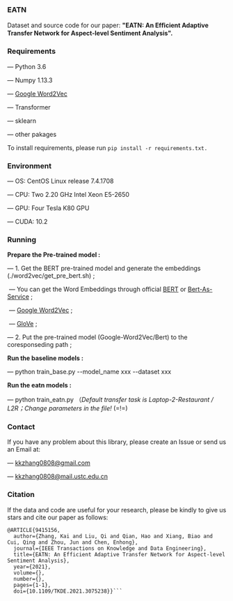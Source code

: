 ### EATN 

Dataset and source code for our paper: **"EATN: An Efﬁcient Adaptive Transfer Network for Aspect-level Sentiment Analysis".**


### Requirements

— Python 3.6

— Numpy 1.13.3

— [Google Word2Vec](https://code.google.com/archive/p/word2vec/) 

— Transformer

— sklearn

— other pakages

To install requirements, please run `pip install -r requirements.txt.`


### Environment

— OS: CentOS Linux release 7.4.1708

— CPU: Two 2.20 GHz Intel Xeon E5-2650

— GPU: Four Tesla K80 GPU

— CUDA: 10.2


### Running

**Prepare the Pre-trained model :**

— 1. Get the BERT pre-trained model and generate the embeddings (./word2vec/get_pre_bert.sh) ;

​               — You can get the Word Embeddings through official [BERT](https://github.com/google-research/bert) or [Bert-As-Service](https://bert-as-service.readthedocs.io/en/latest/) ;

​               — [Google Word2Vec](https://code.google.com/archive/p/word2vec/) ;

​               — [GloVe](https://nlp.stanford.edu/projects/glove/) ;

— 2. Put the pre-trained model (Google-Word2Vec/Bert) to the coresponseding path ;



**Run the baseline models :** 

 —  python train_base.py --model_name xxx --dataset xxx

**Run the eatn models :** 

 —  python train_eatn.py （*Default transfer task is Laptop-2-Restaurant / L2R；Change parameters in the file!* (=!=)


### Contact
If you have any problem about this library, please create an Issue or send us an Email at:

— [kkzhang0808@gmail.com](kkzhang0808@gmail.com)

— [kkzhang0808@mail.ustc.edu.cn](sa517494@mail.ustc.edu.cn)


### Citation
If the data and code are useful for your research, please be kindly to give us stars and cite our paper as follows:

```
@ARTICLE{9415156,
  author={Zhang, Kai and Liu, Qi and Qian, Hao and Xiang, Biao and Cui, Qing and Zhou, Jun and Chen, Enhong},
  journal={IEEE Transactions on Knowledge and Data Engineering}, 
  title={EATN: An Efficient Adaptive Transfer Network for Aspect-level Sentiment Analysis}, 
  year={2021},
  volume={},
  number={},
  pages={1-1},
  doi={10.1109/TKDE.2021.3075238}}```
